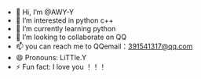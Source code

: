 - 👋 Hi, I’m @AWY-Y
- 👀 I’m interested in python c++
- 🌱 I’m currently learning python
- 💞️ I’m looking to collaborate on QQ
- 📫 you can reach me to QQemail：391541317@qq.com
- 😄 Pronouns: LiTTle.Y
- ⚡ Fun fact: I love you ！！！

